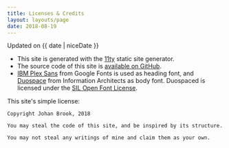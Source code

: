 ```yaml
---
title: Licenses & Credits
layout: layouts/page
date: 2018-08-19
---
```


<p class="tc muted">
  Updated on {{ date | niceDate }}
</p>

- This site is generated with the [11ty](https://www.11ty.io/) static site generator.
- The source code of this site is [available on GitHub](https://github.com/johanbrook/johanbrook.com).
- [IBM Plex Sans](https://fonts.google.com/specimen/IBM+Plex+Sans) from Google Fonts is used as heading font, and [Duospace](https://github.com/iaolo/iA-Fonts) from Information Architects as body font. Duospaced is licensed under the [SIL Open Font License](https://github.com/iaolo/iA-Fonts/blob/master/iA%20Writer%20Duospace/LICENSE.md).

This site's simple license:

```
Copyright Johan Brook, 2018

You may steal the code of this site, and be inspired by its structure.

You may not steal any writings of mine and claim them as your own.
```
